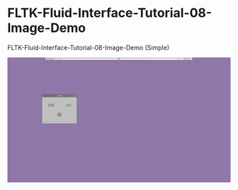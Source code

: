 # FLTK-Fluid-Interface-Tutorial-08-Image-Demo
FLTK-Fluid-Interface-Tutorial-08-Image-Demo (Simple)

![image](https://raw.githubusercontent.com/spartrekus/FLTK-Fluid-Interface-Tutorial-08-Image-Demo/master/flimagedemodir/flimagedemo.png)

